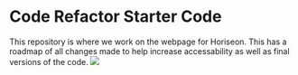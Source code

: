 # Code Refactor Starter Code
This repository is where we work on the webpage for Horiseon. This has a roadmap of all changes made to help increase accessability as well as final versions of the code. 
 <img src="./assets/images/Screenshot for the Readme.png">